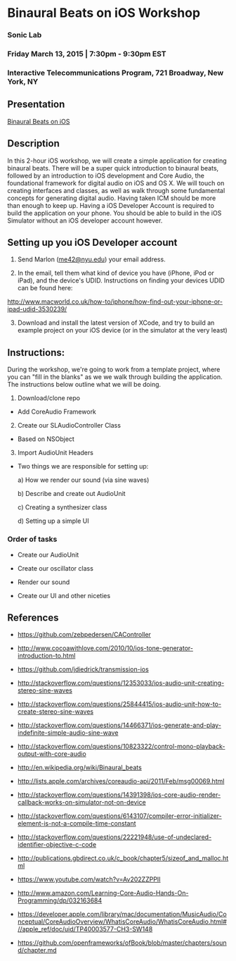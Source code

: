 # Binaural Beats on iOS Workshop

### Sonic Lab
### Friday March 13, 2015 | 7:30pm - 9:30pm EST
### Interactive Telecommunications Program, 721 Broadway, New York, NY

## Presentation

[Binaural Beats on iOS](http://jdiedrick.github.io/soniclab-binauralbeats/)

## Description

In this 2-hour iOS workshop, we will create a simple application for creating binaural beats. There will be a super quick introduction to binaural beats, followed by an introduction to iOS development and Core Audio, the foundational framework for digital audio on iOS and OS X. We will touch on creating interfaces and classes, as well as walk through some fundamental concepts for generating digital audio. Having taken ICM should be more than enough to keep up. Having a iOS Developer Account is required to build the application on your phone. You should be able to build in the iOS Simulator without an iOS developer account however.

## Setting up you iOS Developer account

1) Send Marlon (<me42@nyu.edu>) your email address.

2) In the email, tell them what kind of device you have (iPhone, iPod or iPad), and the device's UDID. Instructions on finding your devices UDID can be found here:

http://www.macworld.co.uk/how-to/iphone/how-find-out-your-iphone-or-ipad-udid-3530239/

3) Download and install the latest version of XCode, and try to build an example project on your iOS device (or in the simulator at the very least)

## Instructions:

During the workshop, we're going to work from a template project, where you can "fill in the blanks" as we we walk through building the application. The instructions below outline what we will be doing.

1) Download/clone repo

* Add CoreAudio Framework

2) Create our SLAudioController Class

* Based on NSObject

3) Import AudioUnit Headers

* Two things we are responsible for setting up:

	a) How we render our sound (via sine waves)

	b) Describe and create out AudioUnit

	c) Creating a synthesizer class

	d) Setting up a simple UI

### Order of tasks 

* Create our AudioUnit

* Create our oscillator class

* Render our sound

* Create our UI and other niceties

## References

* https://github.com/zebpedersen/CAController

* http://www.cocoawithlove.com/2010/10/ios-tone-generator-introduction-to.html

* https://github.com/jdiedrick/transmission-ios

* http://stackoverflow.com/questions/12353033/ios-audio-unit-creating-stereo-sine-waves

* http://stackoverflow.com/questions/25844415/ios-audio-unit-how-to-create-stereo-sine-waves

* http://stackoverflow.com/questions/14466371/ios-generate-and-play-indefinite-simple-audio-sine-wave

* http://stackoverflow.com/questions/10823322/control-mono-playback-output-with-core-audio

* http://en.wikipedia.org/wiki/Binaural_beats

* http://lists.apple.com/archives/coreaudio-api/2011/Feb/msg00069.html

* http://stackoverflow.com/questions/14391398/ios-core-audio-render-callback-works-on-simulator-not-on-device

* http://stackoverflow.com/questions/6143107/compiler-error-initializer-element-is-not-a-compile-time-constant

* http://stackoverflow.com/questions/22221948/use-of-undeclared-identifier-objective-c-code

* http://publications.gbdirect.co.uk/c_book/chapter5/sizeof_and_malloc.html

* https://www.youtube.com/watch?v=Av202ZZPPII

* http://www.amazon.com/Learning-Core-Audio-Hands-On-Programming/dp/032163684

* https://developer.apple.com/library/mac/documentation/MusicAudio/Conceptual/CoreAudioOverview/WhatisCoreAudio/WhatisCoreAudio.html#//apple_ref/doc/uid/TP40003577-CH3-SW148

* https://github.com/openframeworks/ofBook/blob/master/chapters/sound/chapter.md
